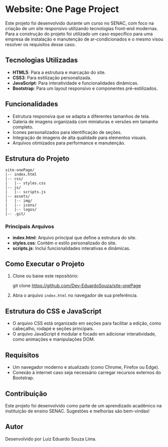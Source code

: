 # Website: One Page Project

Este projeto foi desenvolvido durante um curso no SENAC, com foco na criação de um site responsivo utilizando tecnologias front-end modernas.
Para a construção do projeto foi utilizado um caso específico para uma empresa de instalação e manutenção de ar-condicionados e o mesmo visou resolver os requisitos desse caso.

## Tecnologias Utilizadas

- **HTML5**: Para a estrutura e marcação do site.
- **CSS3**: Para estilização personalizada.
- **JavaScript**: Para interatividade e funcionalidades dinâmicas.
- **Bootstrap**: Para um layout responsivo e componentes pré-estilizados.

## Funcionalidades

- Estrutura responsiva que se adapta a diferentes tamanhos de tela.
- Galeria de imagens organizada com miniaturas e versões em tamanho completo.
- Ícones personalizados para identificação de seções.
- Integração de imagens de alta qualidade para elementos visuais.
- Arquivos otimizados para performance e manutenção.

## Estrutura do Projeto

```
site-onePage/
|-- index.html
|-- css/
|   |-- styles.css
|-- js/
|   |-- scripts.js
|-- assets/
|   |-- img/
|   |-- icons/
|   |-- logos/
|-- .git/
```

### Principais Arquivos

- **index.html**: Arquivo principal que define a estrutura do site.
- **styles.css**: Contém o estilo personalizado do site.
- **scripts.js**: Inclui funcionalidades interativas e dinâmicas.

## Como Executar o Projeto

1. Clone ou baixe este repositório:
   
   git clone <https://github.com/Dev-EduardoSouza/site-onePage>
  
2. Abra o arquivo `index.html` no navegador de sua preferência.

## Estrutura do CSS e JavaScript

- O arquivo CSS está organizado em seções para facilitar a edição, como cabeçalho, rodapé e seções principais.
- O arquivo JavaScript é modular e focado em adicionar interatividade, como animações e manipulações DOM.

## Requisitos

- Um navegador moderno e atualizado (como Chrome, Firefox ou Edge).
- Conexão à internet caso seja necessário carregar recursos externos do Bootstrap.

## Contribuição

Este projeto foi desenvolvido como parte de um aprendizado acadêmico na instituição de ensino SENAC. Sugestões e melhorias são bem-vindas!

## Autor

Desenvolvido por Luiz Eduardo Souza Lima.

